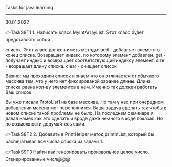 Tasks for java learning

********************************************************************************
30.01.2022

👉TaskS8T1 1. Написать класс MyIntArrayList. Этот класс будет представлять собой

список. Этот класс должен иметь методы:
add - добавляет элемент в конец списка. Возвращает индекс, по которому элемент
добавлен.
get - получает индекс и возвращает соответствующий индексу элемент.
size - возращает длину списка.
clear - очищает список

Важно: мы проходили список и знаем что он отличается от обычного массива тем,
что у него нет фиксированой заранее длины. Длина списка равна кол-ву элементов в нем.
Именно так должен работать Ваш список.

Вы уже писали ProtoList1 на базе массива. Но там у нас при очередном добавлении
массив мог переполнится. Ваша задача сделать так чтобы в новом списке такой
проблемы не было. На последнем семинаре я давал намек как это сделать и вроде
даже немного в коде показал. Но по возможности додумайтесь сами.

👉TaskS8T2 2. Добавить в PrintHelper метод printInList, который бы распечатывал 
все числа списка из задачи 1.

👉TaskS9T3 Найти как генерировать произвольное целое число. Сгенерированные числ@@@    
